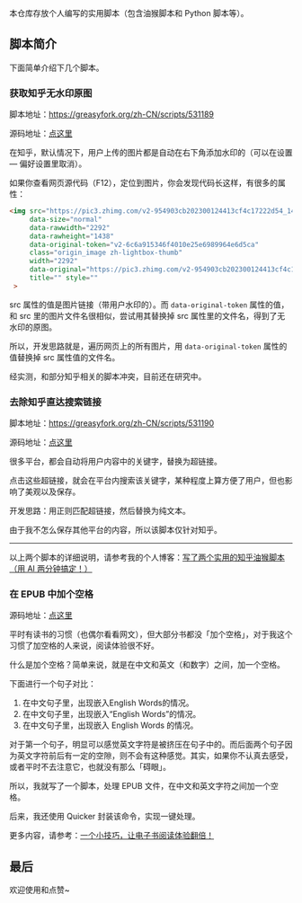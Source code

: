 本仓库存放个人编写的实用脚本（包含油猴脚本和 Python 脚本等）。

## 脚本简介

下面简单介绍下几个脚本。


### 获取知乎无水印原图

脚本地址：https://greasyfork.org/zh-CN/scripts/531189

源码地址：[点这里](./Zhihu-get-the-original-image-without-watermark/main.js)


在知乎，默认情况下，用户上传的图片都是自动在右下角添加水印的（可以在设置 — 偏好设置里取消）。

如果你查看网页源代码（F12），定位到图片，你会发现代码长这样，有很多的属性：

```html
<img src="https://pic3.zhimg.com/v2-954903cb202300124413cf4c17222d54_1440w.jpg" 
     data-size="normal" 
     data-rawwidth="2292" 
     data-rawheight="1438" 
     data-original-token="v2-6c6a915346f4010e25e6989964e6d5ca" 
     class="origin_image zh-lightbox-thumb" 
     width="2292" 
     data-original="https://pic3.zhimg.com/v2-954903cb202300124413cf4c17222d54_r.jpg" 
     title="" style=""
 >
```

src 属性的值是图片链接（带用户水印的）。而 `data-original-token` 属性的值，和 src 里的图片文件名很相似，尝试用其替换掉 src 属性里的文件名，得到了无水印的原图。

所以，开发思路就是，遍历网页上的所有图片，用 `data-original-token` 属性的值替换掉 src 属性值的文件名。

经实测，和部分知乎相关的脚本冲突，目前还在研究中。





### 去除知乎直达搜索链接

脚本地址：https://greasyfork.org/zh-CN/scripts/531190

源码地址：[点这里](./Zhihu-remove-Automatic-Keyword-Linking/main.js)

很多平台，都会自动将用户内容中的关键字，替换为超链接。

点击这些超链接，就会在平台内搜索该关键字，某种程度上算方便了用户，但也影响了美观以及保存。

开发思路：用正则匹配超链接，然后替换为纯文本。

由于我不怎么保存其他平台的内容，所以该脚本仅针对知乎。

---

以上两个脚本的详细说明，请参考我的个人博客：[写了两个实用的知乎油猴脚本（用 AI 两分钟搞定！） ](https://www.peterjxl.com/Browser/Tampermonkey-scripts/Two-scripts-for-zhihu-write-by-myself)




### 在 EPUB 中加个空格

源码地址：[点这里](./epub_add_space_between_cn_en/epub_add_space_between_cn_en.py)

平时有读书的习惯（也偶尔看看网文），但大部分书都没「加个空格」，对于我这个习惯了加空格的人来说，阅读体验很不好。

什么是加个空格？简单来说，就是在中文和英文（和数字）之间，加一个空格。

下面进行一个句子对比：

1. 在中文句子里，出现嵌入English Words的情况。
2. 在中文句子里，出现嵌入“English Words”的情况。
3. 在中文句子里，出现嵌入 English Words 的情况。

对于第一个句子，明显可以感觉英文字符是被挤压在句子中的。而后面两个句子因为英文字符前后有一定的空隙，则不会有这种感觉。其实，如果你不认真去感受，或者平时不去注意它，也就没有那么「碍眼」。

所以，我就写了一个脚本，处理 EPUB 文件，在中文和英文字符之间加一个空格。

后来，我还使用 Quicker 封装该命令，实现一键处理。

更多内容，请参考：[一个小技巧，让电子书阅读体验翻倍！](https://www.peterjxl.com/Reading/tools/add-a-blank/)



## 最后

欢迎使用和点赞~